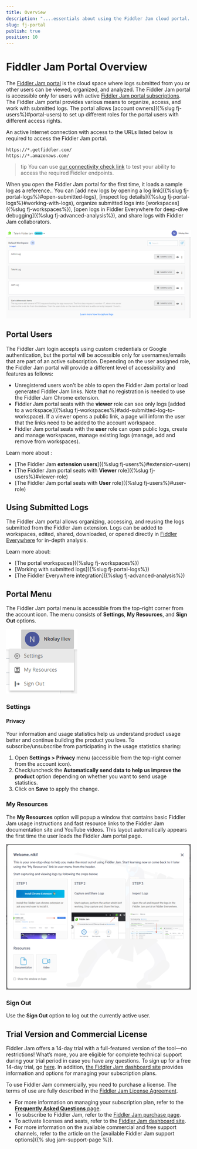 ```yaml
---
title: Overview
description: "....essentials about using the Fiddler Jam cloud portal.."
slug: fj-portal
publish: true
position: 10
---
```


# Fiddler Jam Portal Overview

The [Fiddler Jam portal](https://jam.getfiddler.com) is the cloud space where logs submitted from you or other users can be viewed, organized, and analyzed. The Fiddler Jam portal is accessible only for users with active [Fiddler Jam portal subscriptions](#subscriptions). The Fiddler Jam portal provides various means to organize, access, and work with submitted logs. The portal allows [account owners]({%slug fj-users%}#portal-users) to set up different roles for the portal users with different access rights.

An active Internet connection with access to the URLs listed below is required to access the Fiddler Jam portal.

```
https://*.getfiddler.com/
https://*.amazonaws.com/
```

>tip You can use [our connectivity check link](https://fiddler-backend-production.s3.amazonaws.com/connectivity-test/check.html) to test your ability to access the required Fiddler endpoints.

When you open the Fiddler Jam portal for the first time, it loads a sample log as a reference.. You can [add new logs by opening a log link]({%slug fj-portal-logs%}#open-submitted-logs), [inspect log details]({%slug fj-portal-logs%}#working-with-logs), organize submitted logs into [workspaces]({%slug fj-workspaces%}), [open logs in Fiddler Everywhere for deep-dive debugging]({%slug fj-advanced-analysis%}), and share logs with Fiddler Jam collaborators.

![Portal menu options](../images/portal/menu/portal-landing-page.png)


## Portal Users

The Fiddler Jam login accepts using custom credentials or Google authentication, but the portal will be accessible only for usernames/emails that are part of an active subscription. Depending on the user assigned role, the Fiddler Jam portal will provide a different level of accessibility and features as follows:

- Unregistered users won't be able to open the Fiddler Jam portal or load generated Fiddler Jam links. Note that no registration is needed to use the Fiddler Jam Chrome extension.
- Fiddler Jam portal seats with the **viewer** role can see only logs [added to a workspace]({%slug fj-workspaces%}#add-submitted-log-to-workspace). If a viewer opens a public link, a page will inform the user that the links need to be added to the account workspace.
- Fiddler Jam portal seats with the **user** role can open public logs, create and manage workspaces, manage existing logs (manage, add and remove from workspaces).

Learn more about :
- [The Fiddler Jam **extension users**]({%slug fj-users%}#extension-users)
- [The Fiddler Jam portal seats with **Viewer** role]({%slug fj-users%}#viewer-role)
- [The Fiddler Jam portal seats with **User** role]({%slug fj-users%}#user-role)


## Using Submitted Logs

The Fiddler Jam portal allows organizing, accessing, and reusing the logs submitted from the Fiddler Jam extension. Logs can be added to workspaces, edited, shared, downloaded, or opened directly in [Fiddler Everywhere](https://docs.telerik.com/fiddler-everywhere/introduction) for in-depth analysis.

Learn more about:
- [The portal workspaces]({%slug fj-workspaces%})
- [Working with submitted logs]({%slug fj-portal-logs%})
- [The Fiddler Everywhere integration]({%slug fj-advanced-analysis%})


## Portal Menu

The Fiddler Jam portal menu is accessible from the top-right corner from the account icon. The menu consists of **Settings**, **My Resources**, and **Sign Out** options.

![Portal menu options](../images/portal/menu/menu-all.png)

### Settings

#### Privacy

Your information and usage statistics help us understand product usage better and continue building the product you love. To subscribe/unsubscribe from participating in the usage statistics sharing:

1. Open __Settings > Privacy__ menu (accessible from the top-right corner from the account icon).
2. Check/uncheck the __Automatically send data to help us improve the product__ option depending on whether you want to send usage statistics.
3. Click on __Save__ to apply the change.

### My Resources

The **My Resources** option will popup a window that contains basic Fiddler Jam usage instructions and fast resource links to the Fiddler Jam documentation site and YouTube videos. This layout automatically appears the first time the user loads the Fiddler Jam portal page.

![My Resources screen](../images/portal/menu/my-resources.png)

### Sign Out

Use the **Sign Out** option to log out the currently active user.

## Trial Version and Commercial License

Fiddler Jam offers a 14-day trial with a full-featured version of the tool&mdash;no restrictions! What’s more, you are eligible for complete technical support during your trial period in case you have any questions. To sign up for a free 14-day trial, go [here](https://jam.getfiddler.com/login). In addition, [the Fiddler Jam dashboard site](https://dashboard.getfiddler.com) provides information and options for managing your subscription plans.

To use Fiddler Jam commercially, you need to purchase a license. The terms of use are fully described in the [Fiddler Jam License Agreement](https://www.telerik.com/purchase/license-agreement/fiddler-jam).

* For more information on managing your subscription plan, refer to the [**Frequently Asked Questions** page](https://www.telerik.com/fiddler-jam/faq).  
* To subscribe to Fiddler Jam, refer to the [Fiddler Jam purchase page](https://www.telerik.com/purchase/fiddler-jam).
* To activate licenses and seats, refer to the [Fiddler Jam dashboard site](https://dashboard.getfiddler.com).
* For more information on the available commercial and free support channels, refer to the article on the [available Fiddler Jam support options]({% slug jam-support-page %}).
